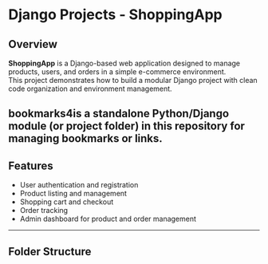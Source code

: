# Django Projects - ShoppingApp

## Overview

**ShoppingApp** is a Django-based web application designed to manage products, users, and orders in a simple e-commerce environment.  
This project demonstrates how to build a modular Django project with clean code organization and environment management.

**bookmarks4**is a standalone Python/Django module (or project folder) in this repository for managing bookmarks or links.
---

## Features

- User authentication and registration  
- Product listing and management  
- Shopping cart and checkout  
- Order tracking  
- Admin dashboard for product and order management  

---

## Folder Structure

